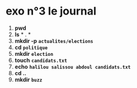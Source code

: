 **exo n°3 le journal**
========================
1. **pwd**
2. **ls** * . *
3. **mkdir -p** **```actualites/elections```**
4. **cd** **```politique```**
5. **mkdir** **```election```**
6. **touch** **```candidats.txt```**
7. **echo** **```halilou salissou abdoul candidats.txt```** 
8. **cd ..**
9. **mkdir** **```buzz```**